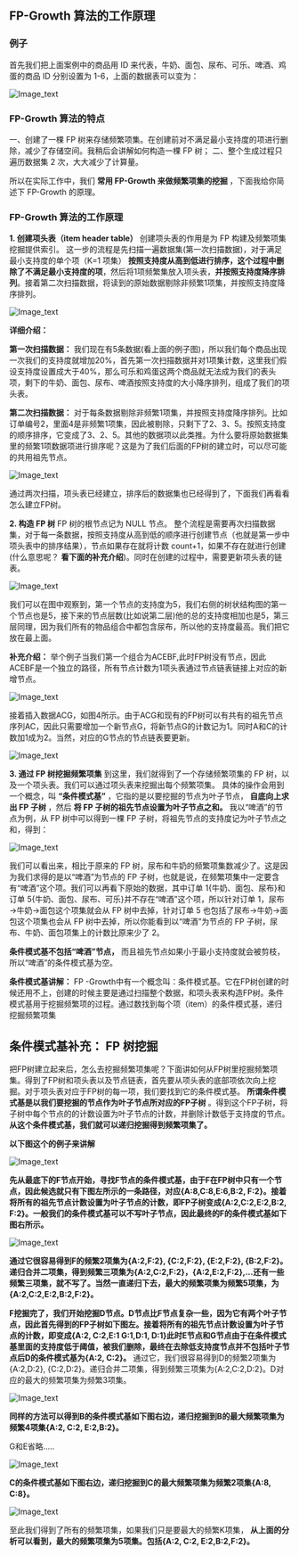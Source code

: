 ## FP-Growth 算法的工作原理
### 例子
首先我们把上面案例中的商品用 ID 来代表，牛奶、面包、尿布、可乐、啤酒、鸡蛋的商品 ID 分别设置为 1-6，上面的数据表可以变为：

![Image_text](https://raw.githubusercontent.com/OneStepAndTwoSteps/data_mining_analysis/master/static/Apriori/2.png)

### FP-Growth 算法的特点

一、创建了一棵 FP 树来存储频繁项集。在创建前对不满足最小支持度的项进行删除，减少了存储空间。我稍后会讲解如何构造一棵 FP 树；
二、整个生成过程只遍历数据集 2 次，大大减少了计算量。

所以在实际工作中，我们 __常用 FP-Growth 来做频繁项集的挖掘__ ，下面我给你简述下 FP-Growth 的原理。

### FP-Growth 算法的工作原理
__1. 创建项头表（item header table）__
创建项头表的作用是为 FP 构建及频繁项集挖掘提供索引。
这一步的流程是先扫描一遍数据集(第一次扫描数据)，对于满足最小支持度的单个项（K=1 项集） __按照支持度从高到低进行排序，这个过程中删除了不满足最小支持度的项__，然后将1项频繁集放入项头表，__并按照支持度降序排列__。接着第二次扫描数据，将读到的原始数据剔除非频繁1项集，并按照支持度降序排列。

![Image_text](https://raw.githubusercontent.com/OneStepAndTwoSteps/data_mining_analysis/master/static/Apriori/9-1.png)


__详细介绍：__ 

__第一次扫描数据：__ 我们现在有5条数据(看上面的例子图)，所以我们每个商品出现一次我们的支持度就增加20%，首先第一次扫描数据并对1项集计数，这里我们假设支持度设置成大于40%，那么可乐和鸡蛋这两个商品就无法成为我们的表头项，剩下的牛奶、面包、尿布、啤酒按照支持度的大小降序排列，组成了我们的项头表。

__第二次扫描数据：__ 对于每条数据剔除非频繁1项集，并按照支持度降序排列。比如订单编号2，里面4是非频繁1项集，因此被剔除，只剩下了2、3、5。按照支持度的顺序排序，它变成了3、2、5。其他的数据项以此类推。为什么要将原始数据集里的频繁1项数据项进行排序呢？这是为了我们后面的FP树的建立时，可以尽可能的共用祖先节点。

![Image_text](https://raw.githubusercontent.com/OneStepAndTwoSteps/data_mining_analysis/master/static/Apriori/21.png)


通过两次扫描，项头表已经建立，排序后的数据集也已经得到了，下面我们再看看怎么建立FP树。

__2. 构造 FP 树__
FP 树的根节点记为 NULL 节点。
整个流程是需要再次扫描数据集，对于每一条数据，按照支持度从高到低的顺序进行创建节点（也就是第一步中项头表中的排序结果），节点如果存在就将计数 count+1，如果不存在就进行创建(什么意思呢？ __看下面的补充介绍__)。同时在创建的过程中，需要更新项头表的链表。

![Image_text](https://raw.githubusercontent.com/OneStepAndTwoSteps/data_mining_analysis/master/static/Apriori/10-3.png)

我们可以在图中观察到，第一个节点的支持度为5，我们右侧的树状结构图的第一个节点也是5，接下来的节点层数(比如说第二层)他的总的支持度相加也是5，第三层同理，因为我们所有的物品组合中都包含尿布，所以他的支持度最高。我们把它放在最上面。

__补充介绍：__
举个例子当我们第一个组合为ACEBF,此时FP树没有节点，因此ACEBF是一个独立的路径，所有节点计数为1项头表通过节点链表链接上对应的新增节点。

![Image_text](https://raw.githubusercontent.com/OneStepAndTwoSteps/data_mining_analysis/master/static/Apriori/14.png)

接着插入数据ACG，如图4所示。由于ACG和现有的FP树可以有共有的祖先节点序列AC，因此只需要增加一个新节点G，将新节点G的计数记为1。同时A和C的计数加1成为2。当然，对应的G节点的节点链表要更新。

![Image_text](https://raw.githubusercontent.com/OneStepAndTwoSteps/data_mining_analysis/master/static/Apriori/13.png)


__3. 通过 FP 树挖掘频繁项集__
到这里，我们就得到了一个存储频繁项集的 FP 树，以及一个项头表。我们可以通过项头表来挖掘出每个频繁项集。
具体的操作会用到一个概念，叫 __“条件模式基”__ ，它指的是以要挖掘的节点为叶子节点， __自底向上求出 FP 子树__ ，然后 __将 FP 子树的祖先节点设置为叶子节点之和。__
我以“啤酒”的节点为例，从 FP 树中可以得到一棵 FP 子树，将祖先节点的支持度记为叶子节点之和，得到：

![Image_text](https://raw.githubusercontent.com/OneStepAndTwoSteps/data_mining_analysis/master/static/Apriori/11.png)

我们可以看出来，相比于原来的 FP 树，尿布和牛奶的频繁项集数减少了。这是因为我们求得的是以“啤酒”为节点的 FP 子树，也就是说，在频繁项集中一定要含有“啤酒”这个项。我们可以再看下原始的数据，其中订单 1{牛奶、面包、尿布}和订单 5{牛奶、面包、尿布、可乐}并不存在“啤酒”这个项，所以针对订单 1，尿布→牛奶→面包这个项集就会从 FP 树中去掉，针对订单 5 也包括了尿布→牛奶→面包这个项集也会从 FP 树中去掉，所以你能看到以“啤酒”为节点的 FP 子树，尿布、牛奶、面包项集上的计数比原来少了 2。

__条件模式基不包括“啤酒”节点，__ 而且祖先节点如果小于最小支持度就会被剪枝，所以“啤酒”的条件模式基为空。  

__条件模式基讲解：__ FP -Growth中有一个概念叫：条件模式基。它在FP树创建的时候还用不上，创建的时候主要是通过扫描整个数据，和项头表来构造FP树。条件模式基用于挖掘频繁项的过程。通过数找到每个项（item）的条件模式基，递归挖掘频繁项集

## 条件模式基补充： FP 树挖掘

把FP树建立起来后，怎么去挖掘频繁项集呢？下面讲如何从FP树里挖掘频繁项集。得到了FP树和项头表以及节点链表，首先要从项头表的底部项依次向上挖掘。对于项头表对应于FP树的每一项，我们要找到它的条件模式基。 __所谓条件模式基是以我们要挖掘的节点作为叶子节点所对应的FP子树__ 。得到这个FP子树，将子树中每个节点的的计数设置为叶子节点的计数，并删除计数低于支持度的节点。 __从这个条件模式基，我们就可以递归挖掘得到频繁项集了。__

__以下图这个的例子来讲解__

![Image_text](https://raw.githubusercontent.com/OneStepAndTwoSteps/data_mining_analysis/master/static/Apriori/19.png)


__先从最底下的F节点开始，寻找F节点的条件模式基，由于F在FP树中只有一个节点，因此候选就只有下图左所示的一条路径，对应{A:8,C:8,E:6,B:2, F:2}。接着将所有的祖先节点计数设置为叶子节点的计数，即FP子树变成{A:2,C:2,E:2,B:2, F:2}。一般我们的条件模式基可以不写叶子节点，因此最终的F的条件模式基如下图右所示。__

![Image_text](https://raw.githubusercontent.com/OneStepAndTwoSteps/data_mining_analysis/master/static/Apriori/15.png)

__通过它很容易得到F的频繁2项集为{A:2,F:2}, {C:2,F:2}, {E:2,F:2}, {B:2,F:2}。递归合并二项集，得到频繁三项集为{A:2,C:2,F:2}，{A:2,E:2,F:2},...还有一些频繁三项集，就不写了。当然一直递归下去，最大的频繁项集为频繁5项集，为{A:2,C:2,E:2,B:2,F:2}。__

__F挖掘完了，我们开始挖掘D节点。D节点比F节点复杂一些，因为它有两个叶子节点，因此首先得到的FP子树如下图左。接着将所有的祖先节点计数设置为叶子节点的计数，即变成{A:2, C:2,E:1 G:1,D:1, D:1}此时E节点和G节点由于在条件模式基里面的支持度低于阈值，被我们删除，最终在去除低支持度节点并不包括叶子节点后D的条件模式基为{A:2, C:2}。__ 通过它，我们很容易得到D的频繁2项集为{A:2,D:2}, {C:2,D:2}。递归合并二项集，得到频繁三项集为{A:2,C:2,D:2}。D对应的最大的频繁项集为频繁3项集。

![Image_text](https://raw.githubusercontent.com/OneStepAndTwoSteps/data_mining_analysis/master/static/Apriori/16.png)

__同样的方法可以得到B的条件模式基如下图右边，递归挖掘到B的最大频繁项集为频繁4项集{A:2, C:2, E:2,B:2}。__

G和E省略.....

![Image_text](https://raw.githubusercontent.com/OneStepAndTwoSteps/data_mining_analysis/master/static/Apriori/17.png)

__C的条件模式基如下图右边，递归挖掘到C的最大频繁项集为频繁2项集{A:8, C:8}。__

![Image_text](https://raw.githubusercontent.com/OneStepAndTwoSteps/data_mining_analysis/master/static/Apriori/18.png)

至此我们得到了所有的频繁项集，如果我们只是要最大的频繁K项集， __从上面的分析可以看到，最大的频繁项集为5项集。包括{A:2, C:2, E:2,B:2,F:2}。__

